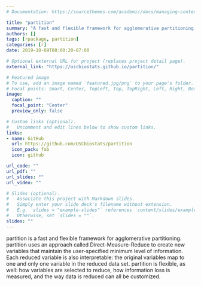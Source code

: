 ```yaml
---
# Documentation: https://sourcethemes.com/academic/docs/managing-content/

title: "partition"
summary: "A fast and flexible framework for agglomerative partitioning in R"
authors: []
tags: [rpackage, partition]
categories: [r]
date: 2019-10-09T08:00:20-07:00

# Optional external URL for project (replaces project detail page).
external_link: "https://uscbiostats.github.io/partition/"

# Featured image
# To use, add an image named `featured.jpg/png` to your page's folder.
# Focal points: Smart, Center, TopLeft, Top, TopRight, Left, Right, BottomLeft, Bottom, BottomRight.
image:
  caption: ""
  focal_point: "Center"
  preview_only: false

# Custom links (optional).
#   Uncomment and edit lines below to show custom links.
links:
- name: GitHub
  url: https://github.com/USCbiostats/partition
  icon_pack: fab
  icon: github

url_code: ""
url_pdf: ""
url_slides: ""
url_video: ""

# Slides (optional).
#   Associate this project with Markdown slides.
#   Simply enter your slide deck's filename without extension.
#   E.g. `slides = "example-slides"` references `content/slides/example-slides.md`.
#   Otherwise, set `slides = ""`.
slides: ""
---
```


partition is a fast and flexible framework for agglomerative partitioning. partition uses an approach called Direct-Measure-Reduce to create new variables that maintain the user-specified minimum level of information. Each reduced variable is also interpretable: the original variables map to one and only one variable in the reduced data set. partition is flexible, as well: how variables are selected to reduce, how information loss is measured, and the way data is reduced can all be customized.
